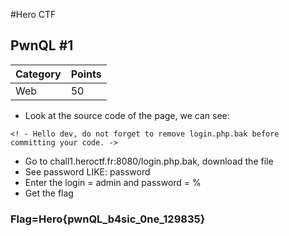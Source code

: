 #Hero CTF
## PwnQL #1

Category | Points 
--- | --- 
Web | 50

- Look at the source code of the page, we can see:
```
<! - Hello dev, do not forget to remove login.php.bak before committing your code. ->
```
- Go to chall1.heroctf.fr:8080/login.php.bak, download the file
- See password LIKE: password
- Enter the login = admin and password = %
- Get the flag

### Flag=Hero{pwnQL_b4sic_0ne_129835}
